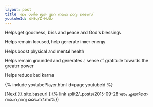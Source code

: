 ```yaml
---
layout: post
title: ഓം ശരീര ഭൂത ഭൃറെ നമഹ ൧൦൮ ടൈംസ്
youtubeId: dH9qYZ-MUUo
---
```

 
 
Helps get goodness, bliss and peace and God's blessings
 
Helps remain focused, help generate inner energy 
 
Helps boost physical and mental health 
 
Helps remain grounded and generates a sense of gratitude towards the greater power 
 
Helps reduce bad karma
 
 
 
 


{% include youtubePlayer.html id=page.youtubeId %}
 
[Next]({{ site.baseurl }}{% link  split2/_posts/2015-09-28-ഓം ച്ചക്കറിനെ നമഹ ൧൦൮ ടൈംസ്.md%})
 

